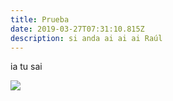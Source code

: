 ```yaml
---
title: Prueba
date: 2019-03-27T07:31:10.815Z
description: si anda ai ai ai Raúl
---
```

ia tu sai

![](/img/gouklfp.jpg)
